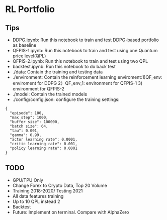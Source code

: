 # RL Portfolio


## Tips
+ DDPG.ipynb: Run this notebook to train and test DDPG-based portfolio as baseline
+ QFPIS-1.ipynb: Run this notebook to train and test using one Quantum price level(QPL)
+ QFPIS-2.ipynb: Run this notebook to train and test using two QPL
+ backtest.ipynb: Run this notebook to do back test
+ ./data: Contain the training and testing data
+ ./environment: Contain the reinforcement learning enviroment:1)QF_env: enviroment for DDPG 2）QF_env_1: environment for QFPIS-1 3) environment for QFPIS-2
+ ./model: Contain the trained models
+ ./config/config.json: configure the training settings:
```
{
  "episode": 100,
  "max step": 1000,
  "buffer size": 100000,
  "batch size": 64,
  "tau": 0.001,
  "gamma": 0.99,
  "actor learning rate": 0.0001,
  "critic learning rate": 0.001,
  "policy learning rate": 0.0001
}
```
## TODO
+ GPU/TPU Only
+ Change Forex to Crypto Data, Top 20 Volume
+ Training 2018-2020/ Testing 2021
+ All data features training
+ Up to 10 QPL instead 2
+ Backtest 
+ Future: Implement on terminal. Compare with AlphaZero 

